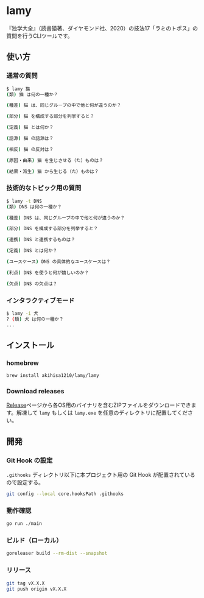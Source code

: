 # lamy

『独学大全』（読書猿著、ダイヤモンド社、2020）の技法17「ラミのトポス」の質問を行うCLIツールです。

## 使い方

### 通常の質問

```sh
$ lamy 猫
(類) 猫 は何の一種か？

(種差) 猫 は、同じグループの中で他と何が違うのか？

(部分) 猫 を構成する部分を列挙すると？

(定義) 猫 とは何か？

(語源) 猫 の語源は？

(相反) 猫 の反対は？

(原因・由来) 猫 を生じさせる（た）ものは？

(結果・派生) 猫 から生じる（た）ものは？
```

### 技術的なトピック用の質問

```sh
$ lamy -t DNS
(類) DNS は何の一種か？

(種差) DNS は、同じグループの中で他と何が違うのか？

(部分) DNS を構成する部分を列挙すると？

(連携) DNS と連携するものは？

(定義) DNS とは何か？

(ユースケース) DNS の具体的なユースケースは？

(利点) DNS を使うと何が嬉しいのか？

(欠点) DNS の欠点は？
```

### インタラクティブモード

```sh
$ lamy -i 犬
? (類) 犬 は何の一種か？
...
```

## インストール

### homebrew

```sh
brew install akihisa1210/lamy/lamy
```

### Download releases

[Release](https://github.com/akihisa1210/lamy/releases)ページから各OS用のバイナリを含むZIPファイルをダウンロードできます。解凍して `lamy` もしくは `lamy.exe` を任意のディレクトリに配置してください。

## 開発

### Git Hook の設定

`.githooks` ディレクトリ以下に本プロジェクト用の Git Hook が配置されているので設定する。

```sh
git config --local core.hooksPath .githooks
```

### 動作確認

```sh
go run ./main
```

### ビルド（ローカル）

```sh
goreleaser build --rm-dist --snapshot
```

### リリース

```sh
git tag vX.X.X
git push origin vX.X.X
```
